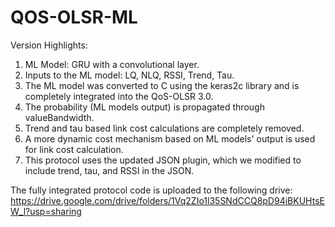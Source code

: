 # QOS-OLSR-ML

Version Highlights:
1. ML Model: GRU with a convolutional layer.
2. Inputs to the ML model: LQ, NLQ, RSSI, Trend, Tau.
3. The ML model was converted to C using the keras2c library and is completely integrated into the QoS-OLSR 3.0.
4. The probability (ML models output) is propagated through valueBandwidth.
5. Trend and tau based link cost calculations are completely removed.
6. A more dynamic cost mechanism based on ML models' output is used for link cost calculation.
7. This protocol uses the updated JSON plugin, which we modified to include trend, tau, and RSSI in the JSON. 

The fully integrated protocol code is uploaded to the following drive:
https://drive.google.com/drive/folders/1Vq2ZIo1l35SNdCCQ8pD94iBKUHtsEW_l?usp=sharing
